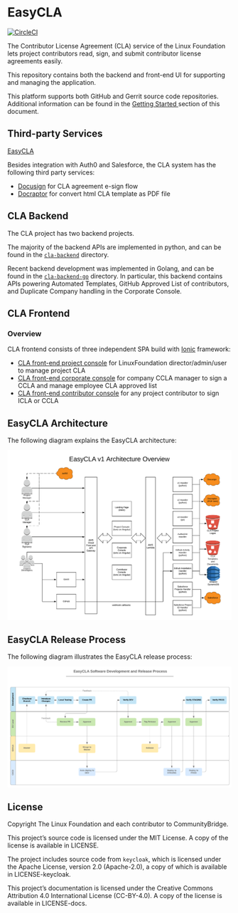 # EasyCLA

​[​![CircleCI](https://circleci.com/gh/communitybridge/easycla.svg?style=svg)​](https://circleci.com/gh/communitybridge/easycla)​

The Contributor License Agreement \(CLA\) service of the Linux Foundation lets project contributors read, sign, and submit contributor license agreements easily.

This repository contains both the backend and front-end UI for supporting and managing the application.

This platform supports both GitHub and Gerrit source code repositories. Additional information can be found in the [Getting Started ](getting-started/)section of this document.

## Third-party Services <a id="third-party-services"></a>

​[EasyCLA​](./#easycla-architechture)

Besides integration with Auth0 and Salesforce, the CLA system has the following third party services:

* ​[Docusign](https://www.docusign.com/) for CLA agreement e-sign flow
* ​[Docraptor](https://docraptor.com/) for convert html CLA template as PDF file

## CLA Backend <a id="cla-backend"></a>

The CLA project has two backend projects.

The majority of the backend APIs are implemented in python, and can be found in the [`cla-backend`](https://github.com/communitybridge/easycla/tree/master/cla-backend) directory.

Recent backend development was implemented in Golang, and can be found in the [`cla-backend-go`](https://github.com/communitybridge/easycla/tree/master/cla-backend-go) directory. In particular, this backend contains APIs powering Automated Templates, GitHub Approved List of contributors, and Duplicate Company handling in the Corporate Console.

## CLA Frontend <a id="cla-frontend"></a>

### Overview <a id="overview"></a>

CLA frontend consists of three independent SPA build with [Ionic](https://ionicframework.com/) framework:

* [CLA front-end project console](https://github.com/communitybridge/easycla/tree/master/cla-frontend-project-console) for LinuxFoundation director/admin/user to manage project CLA
* [CLA front-end corporate console](https://github.com/communitybridge/easycla/tree/master/cla-frontend-corporate-console) for company CCLA manager to sign a CCLA and manage employee CLA approved list
* [CLA front-end contributor console](https://github.com/communitybridge/easycla/tree/master/cla-frontend-contributor-console) for any project contributor to sign ICLA or CCLA

## EasyCLA Architecture <a id="easycla-architechture"></a>

The following diagram explains the EasyCLA architecture:

![EasyCLA Architecture](../../.gitbook/assets/cla-architecture-overview.png)

## EasyCLA Release Process <a id="easycla-release-process"></a>

The following diagram illustrates the EasyCLA release process:

![EasyCLA Release Process](../../.gitbook/assets/easycla-software-development-and-release_process.png)

## License <a id="license"></a>

Copyright The Linux Foundation and each contributor to CommunityBridge.

This project’s source code is licensed under the MIT License. A copy of the license is available in LICENSE.

The project includes source code from `keycloak`, which is licensed under the Apache License, version 2.0 \(Apache-2.0\), a copy of which is available in LICENSE-keycloak.

This project’s documentation is licensed under the Creative Commons Attribution 4.0 International License \(CC-BY-4.0\). A copy of the license is available in LICENSE-docs.


